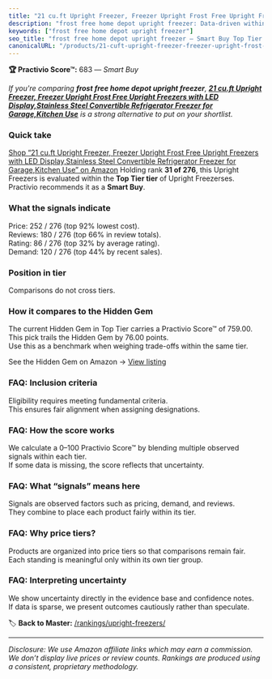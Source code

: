 ```yaml
---
title: "21 cu.ft Upright Freezer, Freezer Upright Frost Free Upright Freezers with LED Display,Stainless Steel Convertible Refrigerator Freezer for Garage,Kitchen Use"
description: "frost free home depot upright freezer: Data-driven within Top Tier ranking using the Practivio Score™. Positioned by quality, value, demand, findability, momen…"
keywords: ["frost free home depot upright freezer"]
seo_title: "frost free home depot upright freezer — Smart Buy Top Tier (2025)"
canonicalURL: "/products/21-cuft-upright-freezer-freezer-upright-frost-free-upright-freezers-with-led-displaystainless-steel-convertible-refrigerator-freezer-for-garagekitchen-use-B0CP4VKPPP/"
---
```


**🏆 Practivio Score™:** 683 — _Smart Buy_


*If you're comparing **frost free home depot upright freezer**, **[21 cu.ft Upright Freezer, Freezer Upright Frost Free Upright Freezers with LED Display,Stainless Steel Convertible Refrigerator Freezer for Garage,Kitchen Use](https://www.amazon.com/dp/B0CP4VKPPP?tag=practivio-20)** is a strong alternative to put on your shortlist.*
### Quick take
[Shop “21 cu.ft Upright Freezer, Freezer Upright Frost Free Upright Freezers with LED Display,Stainless Steel Convertible Refrigerator Freezer for Garage,Kitchen Use” on Amazon](https://www.amazon.com/dp/B0CP4VKPPP?tag=practivio-20)
Holding rank **31 of 276**, this Upright Freezers is evaluated within the **Top Tier tier** of Upright Freezerses.  
Practivio recommends it as a **Smart Buy**.

### What the signals indicate
Price: 252 / 276 (top 92% lowest cost).  
Reviews: 180 / 276 (top 66% in review totals).  
Rating: 86 / 276 (top 32% by average rating).  
Demand: 120 / 276 (top 44% by recent sales).

### Position in tier
Comparisons do not cross tiers.

### How it compares to the Hidden Gem
The current Hidden Gem in Top Tier carries a Practivio Score™ of 759.00.  
This pick trails the Hidden Gem by 76.00 points.  
Use this as a benchmark when weighing trade-offs within the same tier.  

See the Hidden Gem on Amazon → [View listing](https://www.amazon.com/dp/B09LHLZFYZ?tag=practivio-20)

### FAQ: Inclusion criteria
Eligibility requires meeting fundamental criteria.  
This ensures fair alignment when assigning designations.

### FAQ: How the score works
We calculate a 0–100 Practivio Score™ by blending multiple observed signals within each tier.  
If some data is missing, the score reflects that uncertainty.

### FAQ: What “signals” means here
Signals are observed factors such as pricing, demand, and reviews.  
They combine to place each product fairly within its tier.

### FAQ: Why price tiers?
Products are organized into price tiers so that comparisons remain fair.  
Each standing is meaningful only within its own tier group.

### FAQ: Interpreting uncertainty
We show uncertainty directly in the evidence base and confidence notes.  
If data is sparse, we present outcomes cautiously rather than speculate.


🏷️ **Back to Master:** [/rankings/upright-freezers/](/rankings/upright-freezers/)

---
_Disclosure: We use Amazon affiliate links which may earn a commission. We don’t display live prices or review counts. Rankings are produced using a consistent, proprietary methodology._
